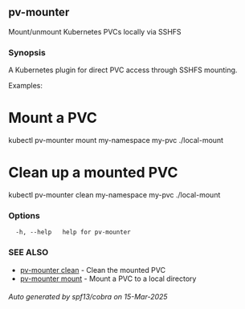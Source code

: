 ## pv-mounter

Mount/unmount Kubernetes PVCs locally via SSHFS

### Synopsis

A Kubernetes plugin for direct PVC access through SSHFS mounting.
		
Examples:
  # Mount a PVC
  kubectl pv-mounter mount my-namespace my-pvc ./local-mount
  
  # Clean up a mounted PVC
  kubectl pv-mounter clean my-namespace my-pvc ./local-mount

### Options

```
  -h, --help   help for pv-mounter
```

### SEE ALSO

* [pv-mounter clean](pv-mounter_clean)	 - Clean the mounted PVC
* [pv-mounter mount](pv-mounter_mount)	 - Mount a PVC to a local directory

###### Auto generated by spf13/cobra on 15-Mar-2025
